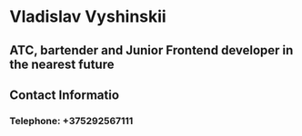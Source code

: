 # Vladislav Vyshinskii
## ATC, bartender and Junior Frontend developer in the nearest future
## Contact Informatio
### Telephone: +375292567111